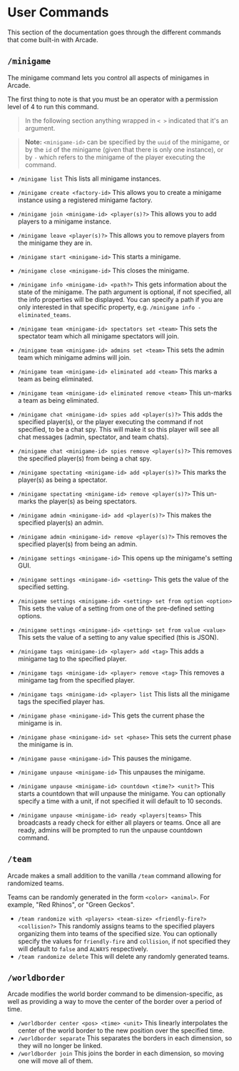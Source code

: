 # User Commands

This section of the documentation goes through the different commands that come built-in with Arcade.

## `/minigame`

The minigame command lets you control all aspects of minigames in Arcade.

The first thing to note is that you must be an operator with a permission level of 4 to run this command.

> In the following section anything wrapped in `< >` indicated that it's an argument.

> **Note:** `<minigame-id>` can be specified by the `uuid` of the minigame, or by the `id` of the minigame (given that there is only one instance), or by `-` which refers to the minigame of the player executing the command.

- `/minigame list` This lists all minigame instances.
- `/minigame create <factory-id>` This allows you to create a minigame instance using a registered minigame factory.
- `/minigame join <minigame-id> <player(s)?>` This allows you to add players to a minigame instance.
- `/minigame leave <player(s)?>` This allows you to remove players from the minigame they are in.


- `/minigame start <minigame-id>` This starts a minigame.
- `/minigame close <minigame-id>` This closes the minigame.
- `/minigame info <minigame-id> <path?>` This gets information about the state of the minigame. The path argument is optional, if not specified, all the info properties will be displayed. You can specify a path if you are only interested in that specific property, e.g. `/minigame info - eliminated_teams`.
- `/minigame team <minigame-id> spectators set <team>` This sets the spectator team which all minigame spectators will join.
- `/minigame team <minigame-id> admins set <team>` This sets the admin team which minigame admins will join.
- `/minigame team <minigame-id> eliminated add <team>` This marks a team as being eliminated.
- `/minigame team <minigame-id> eliminated remove <team>` This un-marks a team as being eliminated.
- `/minigame chat <minigame-id> spies add <player(s)?>` This adds the specified player(s), or the player executing the command if not specified, to be a chat spy. This will make it so this player will see all chat messages (admin, spectator, and team chats). 
- `/minigame chat <minigame-id> spies remove <player(s)?>` This removes the specified player(s) from being a chat spy.
- `/minigame spectating <minigame-id> add <player(s)?>` This marks the player(s) as being a spectator.
- `/minigame spectating <minigame-id> remove <player(s)?>` This un-marks the player(s) as being spectators.
- `/minigame admin <minigame-id> add <player(s)?>` This makes the specified player(s) an admin.
- `/minigame admin <minigame-id> remove <player(s)?>` This removes the specified player(s) from being an admin.
- `/minigame settings <minigame-id>` This opens up the minigame's setting GUI.
- `/minigame settings <minigame-id> <setting>` This gets the value of the specified setting.
- `/minigame settings <minigame-id> <setting> set from option <option>` This sets the value of a setting from one of the pre-defined setting options.
- `/minigame settings <minigame-id> <setting> set from value <value>` This sets the value of a setting to any value specified (this is JSON).
- `/minigame tags <minigame-id> <player> add <tag>` This adds a minigame tag to the specified player. 
- `/minigame tags <minigame-id> <player> remove <tag>` This removes a minigame tag from the specified player.
- `/minigame tags <minigame-id> <player> list` This lists all the minigame tags the specified player has.
- `/minigame phase <minigame-id>` This gets the current phase the minigame is in.
- `/minigame phase <minigame-id> set <phase>` This sets the current phase the minigame is in.
- `/minigame pause <minigame-id>` This pauses the minigame.
- `/minigame unpause <minigame-id>` This unpauses the minigame.
- `/minigame unpause <minigame-id> countdown <time?> <unit?>` This starts a countdown that will unpause the minigame. You can optionally specify a time with a unit, if not specified it will default to 10 seconds.
- `/minigame unpause <minigame-id> ready <players|teams>` This broadcasts a ready check for either all players or teams. Once all are ready, admins will be prompted to run the unpause countdown command.

## `/team`

Arcade makes a small addition to the vanilla `/team` command allowing for randomized teams. 

Teams can be randomly generated in the form `<color> <animal>`. For example, "Red Rhinos", or "Green Geckos".

- `/team randomize with <players> <team-size> <friendly-fire?> <collision?>` This randomly assigns teams to the specified players organizing them into teams of the specified size. You can optionally specify the values for `friendly-fire` and `collision`, if not specified they will default to `false` and `ALWAYS` respectively.
- `/team randomize delete` This will delete any randomly generated teams.

## `/worldborder`

Arcade modifies the world border command to be dimension-specific, as well as providing a way to move the center of the border over a period of time.

- `/worldborder center <pos> <time> <unit>` This linearly interpolates the center of the world border to the new position over the specified time.
- `/worldborder separate` This separates the borders in each dimension, so they will no longer be linked.
- `/worldborder join` This joins the border in each dimension, so moving one will move all of them.